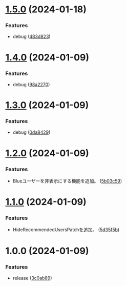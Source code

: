 # [1.5.0](https://github.com/yuuki14202028/revanced-patches/compare/v1.4.0...v1.5.0) (2024-01-18)


### Features

* debug ([483d823](https://github.com/yuuki14202028/revanced-patches/commit/483d8235b5f34b75061a03a951edf6e59045dde5))

# [1.4.0](https://github.com/yuuki14202028/revanced-patches/compare/v1.3.0...v1.4.0) (2024-01-09)


### Features

* debug ([98a2270](https://github.com/yuuki14202028/revanced-patches/commit/98a2270352de0768ac3e892b76e5257e1bc71425))

# [1.3.0](https://github.com/yuuki14202028/revanced-patches/compare/v1.2.0...v1.3.0) (2024-01-09)


### Features

* debug ([0da8429](https://github.com/yuuki14202028/revanced-patches/commit/0da842906ebf37f098a94f2fbcdb6f324cbe9f26))

# [1.2.0](https://github.com/yuuki14202028/revanced-patches/compare/v1.1.0...v1.2.0) (2024-01-09)


### Features

* Blueユーザーを非表示にする機能を追加。 ([5b03c59](https://github.com/yuuki14202028/revanced-patches/commit/5b03c59ab1a735fd7c15092d86d4b93a777e6222))

# [1.1.0](https://github.com/yuuki14202028/revanced-patches/compare/v1.0.0...v1.1.0) (2024-01-09)


### Features

* HideRecommendedUsersPatchを追加。 ([5d35f5b](https://github.com/yuuki14202028/revanced-patches/commit/5d35f5bf4d03117118b4d810b67c9d2a67fc3779))

# 1.0.0 (2024-01-09)


### Features

* release ([3c0ab89](https://github.com/yuuki14202028/revanced-patches/commit/3c0ab897374f824e04886fd87af23267b37e77ae))
